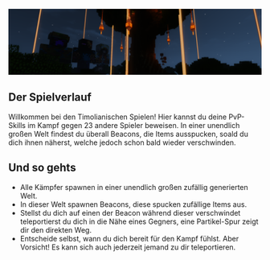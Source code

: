![Screenshot](img/TSpiele.png)

## Der Spielverlauf
Willkommen bei den Timolianischen Spielen! Hier kannst du deine PvP-Skills im Kampf gegen 23 andere Spieler beweisen. In einer unendlich großen Welt findest du
überall Beacons, die Items ausspucken, soald du dich ihnen näherst, welche jedoch schon bald wieder verschwinden.

## Und so gehts
- Alle Kämpfer spawnen in einer unendlich großen zufällig generierten Welt.
- In dieser Welt spawnen Beacons, diese spucken zufällige Items aus.
- Stellst du dich auf einen der Beacon während dieser verschwindet teleportierst du dich in die Nähe eines Gegners, eine Partikel-Spur zeigt dir den direkten Weg.
- Entscheide selbst, wann du dich bereit für den Kampf fühlst. Aber Vorsicht! Es kann sich auch jederzeit jemand zu dir teleportieren.